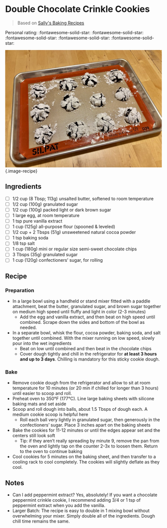 # Double Chocolate Crinkle Cookies

> Based on [Sally's Baking Recipes](https://sallysbakingaddiction.com/double-chocolate-crinkle-cookies/#tasty-recipes-71008)

<!-- {cts} rating=5; (User can specify rating on scale of 1-5) -->

Personal rating: :fontawesome-solid-star: :fontawesome-solid-star: :fontawesome-solid-star: :fontawesome-solid-star: :fontawesome-solid-star:

<!-- {cte} -->

<!-- {cts} name_image=double_chocolate_crinkle_cookies.jpeg; (User can specify image name) -->

![double_chocolate_crinkle_cookies.jpeg](./double_chocolate_crinkle_cookies.jpeg){.image-recipe}

<!-- {cte} -->

## Ingredients

- [ ] 1/2 cup (8 Tbsp; 113g) unsalted butter, softened to room temperature
- [ ] 1/2 cup (100g) granulated sugar
- [ ] 1/2 cup (100g) packed light or dark brown sugar
- [ ] 1 large egg, at room temperature
- [ ] 1 tsp pure vanilla extract
- [ ] 1 cup (125g) all-purpose flour (spooned & leveled)
- [ ] 1/2 cup + 2 Tbsps (51g) unsweetened natural cocoa powder
- [ ] 1 tsp baking soda
- [ ] 1/8 tsp salt
- [ ] 1 cup (180g) mini or regular size semi-sweet chocolate chips
- [ ] 3 Tbsps (35g) granulated sugar
- [ ] 1 cup (120g) confectioners’ sugar, for rolling

## Recipe

### Preparation

- In a large bowl using a handheld or stand mixer fitted with a paddle attachment, beat the butter, granulated sugar, and brown sugar together on medium high speed until fluffy and light in color (2-3 minutes)
    - Add the egg and vanilla extract, and then beat on high speed until combined. Scrape down the sides and bottom of the bowl as needed.
- In a separate bowl, whisk the flour, cocoa powder, baking soda, and salt together until combined. With the mixer running on low speed, slowly pour into the wet ingredients
    - Beat on low until combined and then beat in the chocolate chips
    - Cover dough tightly and chill in the refrigerator for **at least 3 hours and up to 3 days**. Chilling is mandatory for this sticky cookie dough.

### Bake

- Remove cookie dough from the refrigerator and allow to sit at room temperature for 10 minutes (or 20 min if chilled for longer than 3 hours) until easier to scoop and roll.
- Preheat oven to 350°F (177°C). Line large baking sheets with silicone baking mats and set aside
- Scoop and roll dough into balls, about 1.5 Tbsps of dough each. A medium cookie scoop is helpful here
    - Roll each ball very lightly in granulated sugar, then generously in the confectioners’ sugar. Place 3 inches apart on the baking sheets
- Bake the cookies for 11-12 minutes or until the edges appear set and the centers still look soft
    - Tip: if they aren’t really spreading by minute 9, remove the pan from the oven and lightly tap on the counter 2-3x to loosen them. Return to the oven to continue baking
- Cool cookies for 5 minutes on the baking sheet, and then transfer to a cooling rack to cool completely. The cookies will slightly deflate as they cool.

## Notes

- Can I add peppermint extract? Yes, absolutely! If you want a chocolate peppermint crinkle cookie, I recommend adding 3/4 or 1 tsp of peppermint extract when you add the vanilla.
- Larger Batch: The recipe is easy to double in 1 mixing bowl without overwhelming your mixer. Simply double all of the ingredients. Dough chill time remains the same.
